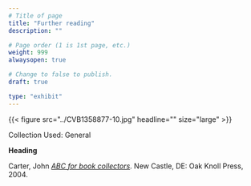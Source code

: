 ```yaml
---
# Title of page
title: "Further reading"
description: ""

# Page order (1 is 1st page, etc.)
weight: 999
alwaysopen: true

# Change to false to publish.
draft: true

type: "exhibit"
---
```


{{< figure src="../CVB1358877-10.jpg" headline="" size="large" >}}

Collection Used: General  

__Heading__

Carter, John *[ABC for book collectors](https://bc-primo.hosted.exlibrisgroup.com/permalink/f/1jdnfk3/ALMA-BC21436144840001021)*. New Castle, DE: Oak Knoll Press, 2004.
